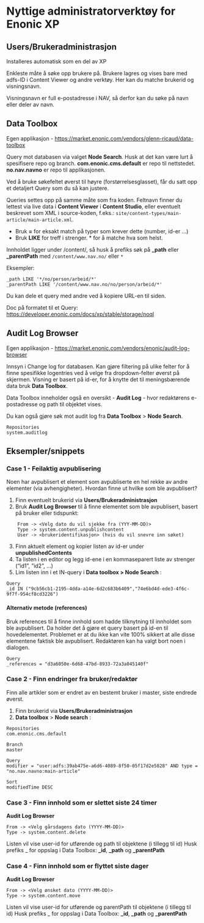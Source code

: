# Nyttige administratorverktøy for Enonic XP


## Users/Brukeradministrasjon
Installeres automatisk som en del av XP

Enkleste måte å søke opp brukere på. Brukere lagres og vises bare med adfs-ID i Content Viewer og andre verktøy.
Her kan du matche brukerid og visningsnavn. 

Visningsnavn er full e-postadresse i NAV, så derfor kan du søke på navn eller deler av navn.


## Data Toolbox
Egen applikasjon - https://market.enonic.com/vendors/glenn-ricaud/data-toolbox

Query mot databasen via valget **Node Search**.
Husk at det kan være lurt å spesifisere repo og branch.
**com.enonic.cms.default** er repo til nettstedet.
**no.nav.navno** er repo til applikasjonen.

Ved å bruke søkefeltet øverst til høyre (forstørrelsesglasset), får du satt opp et detaljert Query som du så kan justere.

Queries settes opp på samme måte som fra koden. Feltnavn finner du lettest via live data i **Content Viewer** i **Content Studio**, eller eventuelt beskrevet som XML i source-koden, f.eks.: `site/content-types/main-article/main-article.xml`.
- Bruk **=** for eksakt match på typer som krever dette (number, id-er …)
- Bruk **LIKE** for treff i strenger. * for å matche hva som helst.

Innholdet ligger under /content/<app-navn>, så husk å prefiks søk på **_path** eller **_parentPath** med `/content/www.nav.no/` eller `*`

Eksempler:
```
_path LIKE '*/no/person/arbeid/*'
_parentPath LIKE '/content/www.nav.no/no/person/arbeid/*'
```

Du kan dele et query med andre ved å kopiere URL-en til siden.

Doc på formatet til et Query:
https://developer.enonic.com/docs/xp/stable/storage/noql


## Audit Log Browser
Egen applikasjon - https://market.enonic.com/vendors/enonic/audit-log-browser

Innsyn i Change log for databasen. Kan gjøre filtering på ulike felter for å finne spesifikke logentries ved å velge fra dropdown-felter øverst på skjermen.
Visning er basert på id-er, for å knytte det til meningsbærende data bruk **Data Toolbox**.

Data Toolbox inneholder også en oversikt - **Audit Log** - hvor redaktørens e-postadresse og path til objektet vises.

Du kan også gjøre søk mot audit log fra **Data Toolbox** > **Node Search**. 
```
Repositories
system.auditlog
```

## Eksempler/snippets

### Case 1 - Feilaktig avpublisering
Noen har avpublisert et element som avpubliserte en hel rekke av andre elementer (via avhengigheter).
Hvordan finne ut hvilke som ble avpublisert?

1. Finn eventuelt brukerid via **Users/Brukeradministrasjon**
2. Bruk **Audit Log Browser** til å finne elementet som ble avpublisert, basert på bruker eller tidspunkt:
```
	From -> <Velg dato du vil sjekke fra (YYY-MM-DD)>
	Type -> system.content.unpublishcontent
	User -> <brukeridentifikasjon> (hvis du vil snevre inn søket)
```
3. Finn aktuelt element og kopier listen av id-er under **unpublishedContents**
4. Ta listen i en editor og legg id-ene i en kommaseparert liste av strenger (“id1”, ”id2”, ...)
5. Lim listen inn i et IN-query i **Data toolbox > Node Search** :

```
Query
_id IN ("9cb56cb1-2195-4dda-a14e-6d2c683b6409","74e6bd4d-ede3-4f6c-9f7f-954cf8cd3226")
```

#### Alternativ metode (references)

Bruk references til å finne innhold som hadde tilknytning til innholdet som ble avpublisert.
Da holder det å gjøre et query basert på id-en til hovedelementet.
Problemet er at du ikke kan vite 100% sikkert at alle disse elementene faktisk ble avpublisert. Redaktøren kan ha valgt bort noen i dialogen.

```
Query
_references = "d3a6050e-6d68-47bd-8933-72a3a045140f"
```


### Case 2 - Finn endringer fra bruker/redaktør
Finn alle artikler som er endret av en bestemt bruker i master, siste endrede øverst.

1. Finn brukerid via **Users/Brukeradministrasjon**
2. **Data toolbox** > **Node search** :
```
Repositories
com.enonic.cms.default

Branch
master

Query
modifier = "user:adfs:39ab475e-a6d6-4089-8f50-05f17d2e5828" AND type = "no.nav.navno:main-article"

Sort
modifiedTime DESC
```

### Case 3 - Finn innhold som er slettet siste 24 timer

**Audit Log Browser**
```
From -> <Velg gårsdagens dato (YYYY-MM-DD)>
Type -> system.content.delete
```
Listen vil vise user-id for utførende og path til objektene (i tillegg til id)
Husk prefiks _ for oppslag i Data Toolbox: **_id**, **_path** og **_parentPath**


### Case 4 - Finn innhold som er flyttet siste dager

**Audit Log Browser**
```
From -> <Velg ønsket dato (YYYY-MM-DD)>
Type -> system.content.move
```
Listen vil vise user-id for utførende og parentPath til objektene (i tillegg til id)
Husk prefiks _ for oppslag i Data Toolbox: **_id**, **_path** og **_parentPath**

